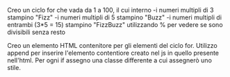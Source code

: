 Creo un ciclo for che vada da 1 a 100, il cui interno 
    -i numeri multipli di 3 stampino "Fizz"
    -i numeri multipli di 5 stampino "Buzz"
    -i numeri multipli di entrambi (3*5 = 15) stampino "FizzBuzz"
    utilizzando % per vedere se sono divisibili senza resto

Creo un elemento HTML contenitore per gli elementi del ciclo for.
Utilizzo append per inserire l'elemento contentiore creato nel js in quello presente nell'html. 
Per ogni if assegno una classe differente a cui assegnerò uno stile.

<!-- BONUS 1:
Crea un container nel DOM , aggiungendo (attraverso la funzione append()) un elemento html con il numero o la stringa corretta da mostrare.
BONUS 2:
Applica stili differenti agli elementi aggiunti al DOM nel BONUS 1, a seconda che il valore inserito sia un numero, un fizz, un buzz o un fizzbuzz. Se sei a corto di idee per lo stile, potresti prendere spunto dallo screenshot fornito in consegna.
Ricordate: il primo push dovrà essere un file README.md (potete scrivere testo senza concentrarvi sullo stile markdown) contenente la risoluzione dell’esercizio in linguaggio naturale!
 -->